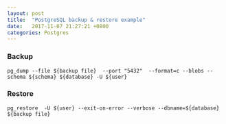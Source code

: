```yaml
---
layout: post
title:  "PostgreSQL backup & restore example"
date:   2017-11-07 21:27:21 +0800
categories: Postgres
---
```


### Backup 
`pg_dump --file ${backup file}  --port "5432"  --format=c --blobs --schema ${schema} ${database} -U ${user}` 
### Restore
`pg_restore  -U ${user} --exit-on-error --verbose --dbname=${database} ${backup file}`
